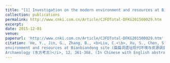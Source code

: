 ```yaml
---
title: "[1] Investigation on the modern environment and resources at Bianbiandong site (扁扁洞遗址现代环境与资源调查报告)"
collection: publications
permalink: http://www.cnki.com.cn/Article/CJFDTotal-DFKG201500029.htm
excerpt: 
date: 2015-12-01
venue: 
paperurl: 'http://www.cnki.com.cn/Article/CJFDTotal-DFKG201500029.htm'
citation: 'He, Y., Jin, G., Zhang, B., <b>Liu, C.<\b>, Xu, S., Chen, S., Yi, H., & Jiang, F. Investigation on the modern
environment and resources at Bianbiandong site (扁扁洞遗址现代环境与资源调查报告). <i>Eastern
Archaeology (东方考古)</i>, 12, 361-368. (In Chinese with English abstract)'
---
```


